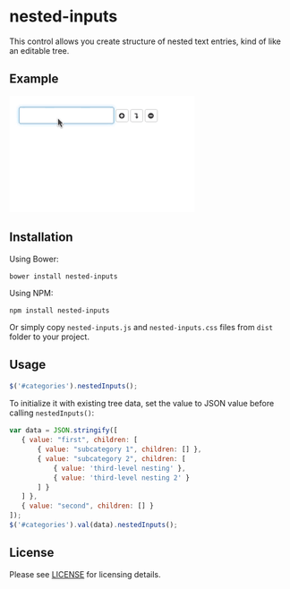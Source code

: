# nested-inputs

This control allows you create structure of nested text entries,
kind of like an editable tree. 

## Example

![nested-inputs](demo.gif)

## Installation

Using Bower:

    bower install nested-inputs

Using NPM:

    npm install nested-inputs

Or simply copy `nested-inputs.js` and `nested-inputs.css` files from `dist` 
folder to your project.

## Usage

```js
$('#categories').nestedInputs();
```

To initialize it with existing tree data, set the value to JSON
value before calling `nestedInputs()`:
 
 ```js
var data = JSON.stringify([
    { value: "first", children: [
        { value: "subcategory 1", children: [] },
        { value: "subcategory 2", children: [
            { value: 'third-level nesting' },
            { value: 'third-level nesting 2' }
        ] }
    ] },
    { value: "second", children: [] }
]);
$('#categories').val(data).nestedInputs();
```
## License

Please see [LICENSE](LICENSE) for licensing details.